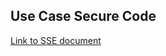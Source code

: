 ## Use Case Secure Code
[Link to SSE document](https://github.com/PatrickBN/CYBR8420_Team5/blob/main/Software%20Security%20Engineering.md)
